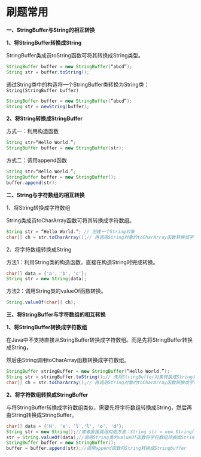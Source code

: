 # 刷题常用

**一、StringBuffer与String的相互转换**

**1、将StringBuffer转换成String**

StringBuffer类成员toString函数可将其转换成String类型。

```java
StringBuffer buffer = new StringBuffer(“abcd”);
String str = buffer.toString();
```

通过String类中的构造将一个StringBuffer类转换为String类：`String(StringBuffer buffer)`

```java
StringBuffer buffer = new StringBuffer(“abcd”);
String str = newString(buffer);
```

**2、将String转换成StringBuffer**

方式一：利用构造函数

```java
String str=“Hello World.”;
StringBuffer buffer = new StringBuffer(str);
```

方式二：调用append函数

```java
String str=“Hello World.”; 
StringBuffer buffer = new StringBuffer();
buffer.append(str);
```

**二、String与字符数组的相互转换**

1、将String转换成字符数组

String类成员toCharArray函数可将其转换成字符数组。

```java
String str = “Hello World.”; // 创建一个String对象
char[] ch = str.toCharArray();// 再调用String对象的toCharArray函数转换成字
```

2、将字符数组转换成String

方法1：利用String类的构造函数，直接在构造String时完成转换。

```java
char[] data = {'a', 'b', 'c'};
String str = new String(data);
```

方法2：调用String类的valueOf函数转换。

```java
String.valueOf(char[] ch);
```

**三、将StringBuffer与字符数组的相互转换**

**1、将StringBuffer转换成字符数组**

在Java中不支持直接从StringBuffer转换成字符数组。而是先将StringBuffer转换成String，

然后由String调用toCharArray函数转换成字符数组。

```java
StringBuffer stringBuffer = new StringBuffer(“Hello World.”);
String str = stringBuffer.toString();// 先将StringBuffer对象转换成String对象
char[] ch = str.toCharArray();// 再调用String对象的toCharArray函数转换成字符数组
```

**2、将字符数组转换成StringBuffer**

与将StringBuffer转换成字符数组类似，需要先将字符数组转换成String，然后再由String转换成StringBuffer。

```java
char[] data = {'H', 'e', 'l','l', 'o', 'd'};
String str = new String();//或者直接调用构造方法：String str = new String(data);
str = String.valueOf(data);//调用String类的valueOf函数将字符数组转换成String
StringBuffer buffer = new StringBuffer();
buffer = buffer.append(str);//调用append函数将String转换成Stringbuffer
```